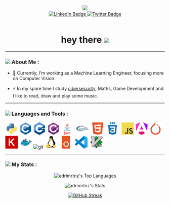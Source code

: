 <div id="header" align="center">
  <img src="https://i.pinimg.com/originals/e4/26/70/e426702edf874b181aced1e2fa5c6cde.gif" width="250"/>
  
  <div id="badges">
  <a href="https://www.linkedin.com/in/adrimrtnz/">
    <img src="https://img.shields.io/badge/LinkedIn-blue?style=for-the-badge&logo=linkedin&logoColor=white" alt="LinkedIn Badge"/>
  </a>

  <a href="https://twitter.com/adrmrtnz">
    <img src="https://img.shields.io/badge/Twitter-blue?style=for-the-badge&logo=twitter&logoColor=white" alt="Twitter Badge"/>
  </a>
  </div>
  
  <img src="https://komarev.com/ghpvc/?username=adrimrtnz&style=flat-square&color=blue" alt=""/>
  
  <h1>
  hey there
  <img src="https://user-images.githubusercontent.com/74038190/216120981-b9507c36-0e04-4469-8e27-c99271b45ba5.png" height="40px"/>
  </h1>
  
</div>

 ---
  ### <img src="https://user-images.githubusercontent.com/74038190/216120986-f2752ca9-fe82-4aa3-befe-0a58db010d85.png" height="40px"/> About Me :
  
  - :telescope: Currently, I'm working as a Machine Learning Engineer, focusing more on Computer Vision.
  
  - :zap: In my spare time I study [cibersecurity](https://tryhackme.com/p/bifr0st), Maths, Game Development and I like to read, draw and play some music.
  
  ---

### <img src="https://user-images.githubusercontent.com/74038190/216122069-5b8169d7-1d8e-4a13-b245-a8e4176c99f8.png" height="40px"/> Languages and Tools :
<div>
  <img src="https://raw.githubusercontent.com/devicons/devicon/master/icons/python/python-original.svg" alt="python" width="40" height="40"/>
  <img src="https://raw.githubusercontent.com/devicons/devicon/master/icons/c/c-original.svg" alt="c" width="40" height="40"/>
  <img src="https://raw.githubusercontent.com/devicons/devicon/master/icons/cplusplus/cplusplus-original.svg" alt="cplusplus" width="40" height="40"/>
  <img src="https://raw.githubusercontent.com/devicons/devicon/master/icons/csharp/csharp-original.svg" alt="csharp" width="40" height="40"/>
  <img src="https://github.com/devicons/devicon/blob/master/icons/java/java-original-wordmark.svg" title="Java" alt="Java" width="40" height="40"/>&nbsp;
  <img src="https://github.com/devicons/devicon/blob/master/icons/opengl/opengl-original.svg" title="OpenGL" alt="OpenGL" width="40" height="40"/>&nbsp;
  <img src="https://github.com/devicons/devicon/blob/master/icons/html5/html5-original.svg" title="HTML5" alt="HTML" width="40" height="40"/>&nbsp;
  <img src="https://github.com/devicons/devicon/blob/master/icons/css3/css3-plain-wordmark.svg"  title="CSS3" alt="CSS" width="40" height="40"/>&nbsp;
  <img src="https://github.com/devicons/devicon/blob/master/icons/javascript/javascript-original.svg" title="JavaScript" alt="JavaScript" width="40">
  <img src="https://github.com/devicons/devicon/blob/master/icons/angular/angular-original.svg" title="Angular" alt="Angular" width="40">
  <img src="https://github.com/devicons/devicon/blob/master/icons/pytorch/pytorch-original.svg" alt="pytorch" width="40" height="40"/>
  <img src="https://github.com/devicons/devicon/blob/master/icons/keras/keras-original.svg" alt="keras" width="40" height="40"/>
  <img src="https://github.com/devicons/devicon/blob/master/icons/docker/docker-original.svg" alt=docker width="40" height="40">
  <img src="https://www.vectorlogo.zone/logos/git-scm/git-scm-icon.svg" alt="git" width="40" height="40"/>
  <img src="https://github.com/devicons/devicon/blob/master/icons/linux/linux-original.svg" title="Linux" alt="Linux" width="40" height="40"/>&nbsp;
  <img src="https://github.com/devicons/devicon/blob/master/icons/ubuntu/ubuntu-original.svg" title="Ubuntu" alt="Ubuntu" width="40" height="40"/>&nbsp;
  <img src="https://github.com/devicons/devicon/blob/master/icons/vscode/vscode-original.svg" title="VScode" alt="VsCode" width="40" height="40"/>&nbsp;
  <img src="https://github.com/devicons/devicon/blob/master/icons/vim/vim-original.svg" title="Vim" alt="Vim" width="40" height="40"/>&nbsp;
</div>

---

### <img src="https://user-images.githubusercontent.com/74038190/216122041-518ac897-8d92-4c6b-9b3f-ca01dcaf38ee.png" height="40px"/> My Stats :
<div align="center">
  
  ![adrimrtnz's Top Languages](https://github-readme-stats.vercel.app/api/top-langs/?username=adrimrtnz&theme=vue-dark&show_icons=true&hide_border=true&layout=compact)

  ![adrimrtnz's Stats](https://github-readme-stats.vercel.app/api?username=adrimrtnz&theme=vue-dark&show_icons=true&hide_border=true&count_private=true)

<a href="https://git.io/streak-stats"><img src="https://github-readme-streak-stats.herokuapp.com?user=adrimrtnz" alt="GitHub Streak" /></a>
    
</div>
